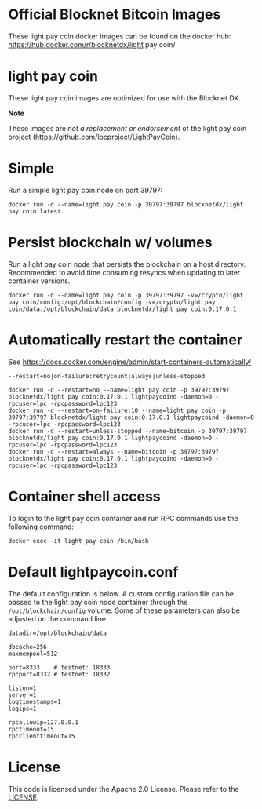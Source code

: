 Official Blocknet Bitcoin Images
=================================

These light pay coin docker images can be found on the docker hub: https://hub.docker.com/r/blocknetdx/light pay coin/

light pay coin
========

These light pay coin images are optimized for use with the Blocknet DX.

**Note**

These images are _not a replacement or endorsement_ of the light pay coin project (https://github.com/lpcproject/LightPayCoin).


Simple
======

Run a simple light pay coin node on port 39797:
```
docker run -d --name=light pay coin -p 39797:39797 blocknetdx/light pay coin:latest
```


Persist blockchain w/ volumes
=============================

Run a light pay coin node that persists the blockchain on a host directory. Recommended to avoid time consuming resyncs when updating to later container versions.
```
docker run -d --name=light pay coin -p 39797:39797 -v=/crypto/light pay coin/config:/opt/blockchain/config -v=/crypto/light pay coin/data:/opt/blockchain/data blocknetdx/light pay coin:0.17.0.1
```


Automatically restart the container
===================================

See https://docs.docker.com/engine/admin/start-containers-automatically/

`--restart=no|on-failure:retrycount|always|unless-stopped`

```
docker run -d --restart=no --name=light pay coin -p 39797:39797 blocknetdx/light pay coin:0.17.0.1 lightpaycoind -daemon=0 -rpcuser=lpc -rpcpassword=lpc123
docker run -d --restart=on-failure:10 --name=light pay coin -p 39797:39797 blocknetdx/light pay coin:0.17.0.1 lightpaycoind -daemon=0 -rpcuser=lpc -rpcpassword=lpc123
docker run -d --restart=unless-stopped --name=bitcoin -p 39797:39797 blocknetdx/light pay coin:0.17.0.1 lightpaycoind -daemon=0 -rpcuser=lpc -rpcpassword=lpc123
docker run -d --restart=always --name=bitcoin -p 39797:39797 blocknetdx/light pay coin:0.17.0.1 lightpaycoind -daemon=0 -rpcuser=lpc -rpcpassword=lpc123
```


Container shell access
======================

To login to the light pay coin container and run RPC commands use the following command:
```
docker exec -it light pay coin /bin/bash
```


Default lightpaycoin.conf
=====================

The default configuration is below. A custom configuration file can be passed to the light pay coin  node container through the `/opt/blockchain/config` volume. Some of these parameters can also be adjusted on the command line.
```
datadir=/opt/blockchain/data

dbcache=256
maxmempool=512

port=8333    # testnet: 18333
rpcport=8332 # testnet: 18332

listen=1
server=1
logtimestamps=1
logips=1

rpcallowip=127.0.0.1
rpctimeout=15
rpcclienttimeout=15
```


License
=======

This code is licensed under the Apache 2.0 License. Please refer to the [LICENSE](https://github.com/BlocknetDX/dockerimages/blob/master/LICENSE).